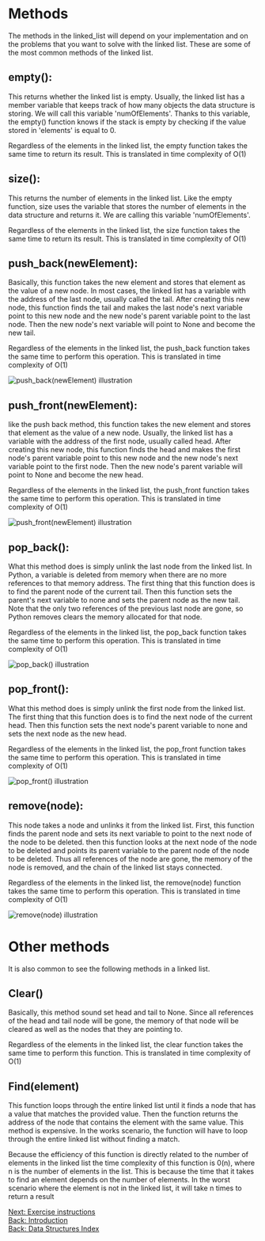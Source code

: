 # Methods 

The methods in the linked_list will depend on your implementation and on the problems that you want to solve with the linked list. These are some of the most common methods of the linked list. 

## empty():

This returns whether the linked list is empty. Usually, the linked list has a member variable that keeps track of how many objects the data structure is storing. We will call this variable 'numOfElements'. Thanks to this variable, the empty() function knows if the stack is empty by checking if the value stored in  'elements' is equal to 0. 

Regardless of the elements in the linked list, the empty function takes the same time to return its result. This is translated in time complexity of O(1)

## size(): 

This returns the number of elements in the linked list. Like the empty function, size uses the variable that stores the number of elements in the data structure and returns it. We are calling this variable 'numOfElements'. 

Regardless of the elements in the linked list, the size function takes the same time to return its result. This is translated in time complexity of O(1)

## push_back(newElement):

Basically, this function takes the new element and stores that element as the value of a new node. In most cases, the linked list has a variable with the address of the last node, usually called the tail. After creating this new node, this function finds the tail and makes the last node's next variable point to this new node and the new node's parent variable point to the last node. Then the new node's next variable will point to None and become the new tail. 

Regardless of the elements in the linked list, the push_back function takes the same time to perform this operation. This is translated in time complexity of O(1)


![push_back(newElement) illustration](https://raw.githubusercontent.com/solemnefi153/Data-Structures-Tutorial/master/Resources/Picture_Files/linked_list_push_back.png)


## push_front(newElement):

like the push back method, this function takes the new element and stores that element as the value of a new node. Usually, the linked list has a variable with the address of the first node, usually called head. After creating this new node, this function finds the head and makes the first node's parent variable point to this new node and the new node's next variable point to the first node. Then the new node's parent variable will point to None and become the new head. 

Regardless of the elements in the linked list, the push_front function takes the same time to perform this operation. This is translated in time complexity of O(1)


![push_front(newElement) illustration](https://raw.githubusercontent.com/solemnefi153/Data-Structures-Tutorial/master/Resources/Picture_Files/linked_list_push_front.png)



## pop_back():
What this method does is simply unlink the last node from the linked list. In Python, a variable is deleted from memory when there are no more references to that memory address. The first thing that this function does is to find the parent node of the current tail. Then this function sets the parent's next variable to none and sets the parent node as the new tail. Note that the only two references of the previous last node are gone, so Python removes clears the memory allocated for that node.  

Regardless of the elements in the linked list, the pop_back function takes the same time to perform this operation. This is translated in time complexity of O(1)


![pop_back() illustration](https://raw.githubusercontent.com/solemnefi153/Data-Structures-Tutorial/master/Resources/Picture_Files/linked_list_pop_back.png)


## pop_front():
What this method does is simply unlink the first node from the linked list. The first thing that this function does is to find the next node of the current head. Then this function sets the next node's parent variable to none and sets the next node as the new head. 

Regardless of the elements in the linked list, the pop_front function takes the same time to perform this operation. This is translated in time complexity of O(1)

![pop_front() illustration](https://raw.githubusercontent.com/solemnefi153/Data-Structures-Tutorial/master/Resources/Picture_Files/linked_list_pop_front.png)


## remove(node):
This node takes a node and unlinks it from the linked list. First, this function finds the parent node and sets its next variable to point to the next node of the node to be deleted. then this function looks at the next node of the node to be deleted and points its parent variable to the parent node of the node to be deleted. Thus all references of the node are gone, the memory of the node is removed, and the chain of the linked list stays connected. 

Regardless of the elements in the linked list, the remove(node) function takes the same time to perform this operation. This is translated in time complexity of O(1)


![remove(node) illustration](https://raw.githubusercontent.com/solemnefi153/Data-Structures-Tutorial/master/Resources/Picture_Files/linked_list_remove.png)



# Other methods

It is also common to see the following methods in a linked list. 

## Clear()
Basically, this method sound set head and tail to None. Since all references of the head and tail node will be gone, the memory of that node will be cleared as well as the nodes that they are pointing to. 

Regardless of the elements in the linked list, the clear function takes the same time to perform this function. This is translated in time complexity of O(1)


## Find(element)
This function loops through the entire linked list until it finds a node that has a value that matches the provided value. Then the function returns the address of the node that contains the element with the same value. This method is expensive. In the works scenario, the function will have to loop through the entire linked list without finding a match. 

Because the efficiency of this function is directly related to the number of elements in the linked list the time complexity of this function is 0(n), where n is the number of elements in the list. This is because the time that it takes to find an element depends on the number of elements. In the worst scenario where the element is not in the linked list, it will take n times to return a result


[Next: Exercise instructions](./4.2.3-Exercise_Instructions.md)<br>
[Back: Introduction](./4.2.1-Introduction.md)<br>
[Back: Data Structures Index](../4-Index.md)<br>




